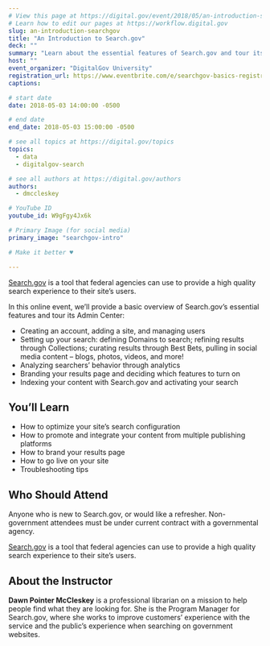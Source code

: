 ```yaml
---
# View this page at https://digital.gov/event/2018/05/an-introduction-searchgov
# Learn how to edit our pages at https://workflow.digital.gov
slug: an-introduction-searchgov
title: "An Introduction to Search.gov"
deck: ""
summary: "Learn about the essential features of Search.gov and tour its Admin Center."
host: ""
event_organizer: "DigitalGov University"
registration_url: https://www.eventbrite.com/e/searchgov-basics-registration-45389799111
captions: 

# start date
date: 2018-05-03 14:00:00 -0500

# end date
end_date: 2018-05-03 15:00:00 -0500

# see all topics at https://digital.gov/topics
topics: 
  - data
  - digitalgov-search

# see all authors at https://digital.gov/authors
authors: 
  - dmccleskey

# YouTube ID
youtube_id: W9gFgy4Jx6k

# Primary Image (for social media)
primary_image: "searchgov-intro"

# Make it better ♥

---
```


[Search.gov](https://search.gov/) is a tool that federal agencies can use to provide a high quality search experience to their site’s users.

In this online event, we’ll provide a basic overview of Search.gov’s essential features and tour its Admin Center:

- Creating an account, adding a site, and managing users
- Setting up your search: defining Domains to search; refining results through Collections; curating results through Best Bets, pulling in social media content – blogs, photos, videos, and more!
- Analyzing searchers’ behavior through analytics
- Branding your results page and deciding which features to turn on
- Indexing your content with Search.gov and activating your search

## You’ll Learn

- How to optimize your site’s search configuration
- How to promote and integrate your content from multiple publishing platforms
- How to brand your results page
- How to go live on your site
- Troubleshooting tips

## Who Should Attend
Anyone who is new to Search.gov, or would like a refresher. Non-government attendees must be under current contract with a governmental agency.

[Search.gov](https://search.gov/) is a tool that federal agencies can use to provide a high quality search experience to their site’s users.

## About the Instructor

**Dawn Pointer McCleskey** is a professional librarian on a mission to help people find what they are looking for. She is the Program Manager for Search.gov, where she works to improve customers’ experience with the service and the public’s experience when searching on government websites.
